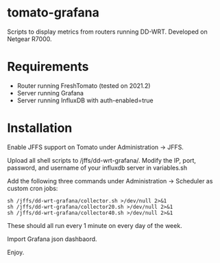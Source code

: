 # tomato-grafana

Scripts to display metrics from routers running DD-WRT. Developed on Netgear R7000.

# Requirements

- Router running FreshTomato (tested on 2021.2)
- Server running Grafana
- Server running InfluxDB with auth-enabled=true

# Installation

Enable JFFS support on Tomato under Administration -> JFFS.

Upload all shell scripts to /jffs/dd-wrt-grafana/. Modify the IP, port, password, and username of your influxdb server in variables.sh

Add the following three commands under Administration -> Scheduler as custom cron jobs:
```
sh /jffs/dd-wrt-grafana/collector.sh >/dev/null 2>&1
sh /jffs/dd-wrt-grafana/collector20.sh >/dev/null 2>&1
sh /jffs/dd-wrt-grafana/collector40.sh >/dev/null 2>&1
```
These should all run every 1 minute on every day of the week.

Import Grafana json dashbaord.

Enjoy.

